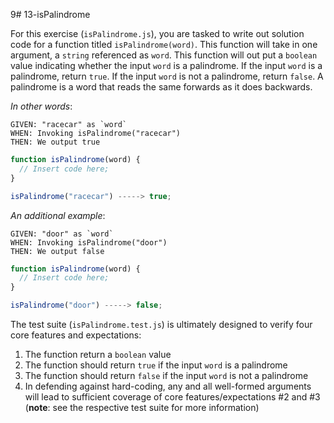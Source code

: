 9# 13-isPalindrome

For this exercise (`isPalindrome.js`), you are tasked to write out solution code for a function titled `isPalindrome(word)`. This function will take in one argument, a `string` referenced as `word`. This function will out put a `boolean` value indicating whether the input `word` is a palindrome. If the input `word` is a palindrome, return `true`. If the input `word` is not a palindrome, return `false`. A palindrome is a word that reads the same forwards as it does backwards.

_In other words_:

```
GIVEN: "racecar" as `word`
WHEN: Invoking isPalindrome("racecar")
THEN: We output true
```

```js
function isPalindrome(word) {
  // Insert code here;
}

isPalindrome("racecar") -----> true;
```

_An additional example_:

```
GIVEN: "door" as `word`
WHEN: Invoking isPalindrome("door")
THEN: We output false
```

```js
function isPalindrome(word) {
  // Insert code here;
}

isPalindrome("door") -----> false;
```

The test suite (`isPalindrome.test.js`) is ultimately designed to verify four core features and expectations:

1) The function return a `boolean` value
2) The function should return `true` if the input `word` is a palindrome
3) The function should return `false` if the input `word` is not a palindrome
4) In defending against hard-coding, any and all well-formed arguments will lead to sufficient coverage of core features/expectations #2 and #3 (**note**: see the respective test suite for more information)